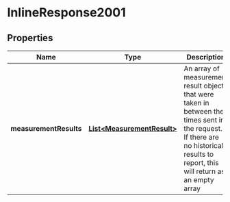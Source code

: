 

# InlineResponse2001


## Properties

Name | Type | Description | Notes
------------ | ------------- | ------------- | -------------
**measurementResults** | [**List&lt;MeasurementResult&gt;**](MeasurementResult.md) | An array of measurement result objects that were taken in between the times sent in the request.  If there are no historical results to report, this will return as an empty array | 



